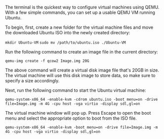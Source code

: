 The terminal is the quickest way to configure virtual machines using QEMU. With a few simple commands, you can set up a usable QEMU VM running Ubuntu.

To begin, first, create a new folder for the virtual machine files and move the downloaded Ubuntu ISO into the newly created directory:

        
`mkdir Ubuntu-VM`
`sudo mv /path/to/ubuntu.iso ./Ubuntu-VM`

    

Run the following command to create an image file in the current directory:

        
`qemu-img create -f qcow2 Image.img 20G`

    

The above command will create a virtual disk image file that's 20GB in size. The virtual machine will use this disk image to store data, so make sure to specify a size accordingly.

Next, run the following command to start the Ubuntu virtual machine:

        
`qemu-system-x86_64 -enable-kvm -cdrom ubuntu.iso -boot menu=on -drive file=Image.img -m 4G -cpu host -vga virtio -display sdl,gl=on`

    

The virtual machine window will pop up. Press Escape to open the boot menu and select the appropriate option to boot from the ISO file.

`qemu-system-x86_64 -enable-kvm -boot menu=on -drive file=Image.img -m 4G -cpu host -vga virtio -display sdl,gl=on`
